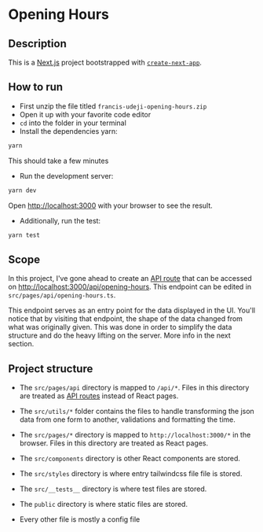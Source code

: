 # Opening Hours

## Description

This is a [Next.js](https://nextjs.org/) project bootstrapped with [`create-next-app`](https://github.com/vercel/next.js/tree/canary/packages/create-next-app).

## How to run

- First unzip the file titled `francis-udeji-opening-hours.zip`
- Open it up with your favorite code editor
- `cd` into the folder in your terminal
- Install the dependencies yarn:

```bash
yarn
```

This should take a few minutes

- Run the development server:

```bash
yarn dev
```

Open [http://localhost:3000](http://localhost:3000) with your browser to see the result.

- Additionally, run the test:

```bash
yarn test
```

## Scope

In this project, I've gone ahead to create an [API route](https://nextjs.org/docs/api-routes/introduction) that can be accessed on [http://localhost:3000/api/opening-hours](http://localhost:3000/api/opening-hours). This endpoint can be edited in `src/pages/api/opening-hours.ts`.

This endpoint serves as an entry point for the data displayed in the UI. You'll notice that by visiting that endpoint, the shape of the data changed from what was originally given. This was done in order to simplify the data structure and do the heavy lifting on the server. More info in the next section.

## Project structure

- The `src/pages/api` directory is mapped to `/api/*`. Files in this directory are treated as [API routes](https://nextjs.org/docs/api-routes/introduction) instead of React pages.

- The `src/utils/*` folder contains the files to handle transforming the json data from one form to another, validations and formatting the time.

- The `src/pages/*` directory is mapped to `http://localhost:3000/*` in the browser. Files in this directory are treated as React pages.

- The `src/components` directory is other React components are stored.

- The `src/styles` directory is where entry tailwindcss file file is stored.

- The `src/__tests__` directory is where test files are stored.

- The `public` directory is where static files are stored.

- Every other file is mostly a config file

